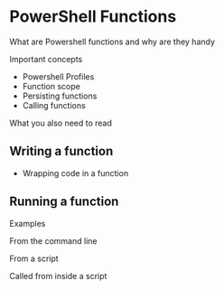 # PowerShell Functions

What are Powershell functions and why are they handy

Important concepts

* Powershell Profiles
* Function scope
* Persisting functions
* Calling functions

What you also need to read

## Writing a function

* Wrapping code in a function

## Running a function

Examples

From the command line 

From a script

Called from inside a script





